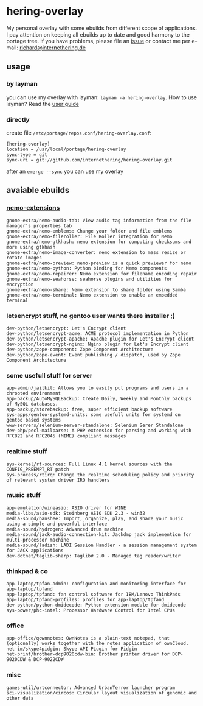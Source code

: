 # hering-overlay

My personal overlay with some ebuilds from different scope of applications. I pay attention on keeping all ebuilds up to date and good harmony to the portage tree. If you have problems, please file an [issue](https://github.com/internethering/hering-overlay/issues) or contact me per e-mail: richard@internethering.de

## usage

### by layman

you can use my overlay with layman: `layman -a hering-overlay`. How to use layman? Read the [user guide](https://wiki.gentoo.org/wiki/Project:Overlays/User_Guide)

### directly

create file `/etc/portage/repos.conf/hering-overlay.conf`:

```
[hering-overlay]
location = /usr/local/portage/hering-overlay
sync-type = git
sync-uri = git://github.com/internethering/hering-overlay.git
```

after an `emerge --sync` you can use my overlay

## avaiable ebuilds

### [nemo-extensions](https://github.com/linuxmint/nemo-extensions)

```
gnome-extra/nemo-audio-tab: View audio tag information from the file manager's properties tab
gnome-extra/nemo-emblems: Change your folder and file emblems
gnome-extra/nemo-fileroller: File Roller integration for Nemo
gnome-extra/nemo-gtkhash: nemo extension for computing checksums and more using gtkhash
gnome-extra/nemo-image-converter: nemo extension to mass resize or rotate images
gnome-extra/nemo-preview: nemo-preview is a quick previewer for nemo
gnome-extra/nemo-python: Python binding for Nemo components
gnome-extra/nemo-repairer: Nemo extension for filename encoding repair
gnome-extra/nemo-seahorse: seahorse plugins and utilities for encryption
gnome-extra/nemo-share: Nemo extension to share folder using Samba
gnome-extra/nemo-terminal: Nemo extension to enable an embedded terminal

```

### letsencrypt stuff, no gentoo user wants there installer ;)

```
dev-python/letsencrypt: Let's Encrypt client
dev-python/letsencrypt-acme: ACME protocol implementation in Python
dev-python/letsencrypt-apache: Apache plugin for Let's Encrypt client
dev-python/letsencrypt-nginx: Nginx plugin for Let's Encrypt client
dev-python/zope-component: Zope Component Architecture
dev-python/zope-event: Event publishing / dispatch, used by Zope Component Architecture

```

### some usefull stuff for server

```
app-admin/jailkit: Allows you to easily put programs and users in a chrooted environment
app-backup/AutoMySQLBackup: Create Daily, Weekly and Monthly backups of MySQL databases.
app-backup/storebackup: free, super efficient backup software
sys-apps/gentoo-systemd-units: some usefull units for systemd on gentoo based systems
www-servers/selenium-server-standalone: Selenium Serer Standalone
dev-php/pecl-mailparse: A PHP extension for parsing and working with RFC822 and RFC2045 (MIME) compliant messages

```

### realtime stuff

```
sys-kernel/rt-sources: Full Linux 4.1 kernel sources with the CONFIG_PREEMPT_RT patch
sys-process/rtirq: Change the realtime scheduling policy and priority of relevant system driver IRQ handlers
```

### music stuff

```
app-emulation/wineasio: ASIO driver for WINE
media-libs/asio-sdk: Steinberg ASIO SDK 2.3 - win32
media-sound/banshee: Import, organize, play, and share your music using a simple and powerful interface
media-sound/hydrogen: Advanced drum machine
media-sound/jack-audio-connection-kit: Jackdmp jack implemention for multi-processor machine
media-sound/ladish: LADI Session Handler - a session management system for JACK applications
dev-dotnet/taglib-sharp: Taglib# 2.0 - Managed tag reader/writer
```

### thinkpad & co

```
app-laptop/tpfan-admin: configuration and monitoring interface for app-laptop/tpfand
app-laptop/tpfand: fan control software for IBM/Lenovo ThinkPads
app-laptop/tpfand-profiles: profiles for app-laptop/tpfand
dev-python/python-dmidecode: Python extension module for dmidecode
sys-power/phc-intel: Processor Hardware Control for Intel CPUs
```

### office

```
app-office/qownnotes: OwnNotes is a plain-text notepad, that (optionally) works together with the notes application of ownCloud.
net-im/skype4pidgin: Skype API PLugin for Pidgin
net-print/brother-dcp9020cdw-bin: Brother printer driver for DCP-9020CDW & DCP-9022CDW
```

### misc

```
games-util/urtconnector: Advanced UrbanTerror launcher program
sci-visualization/circos: Circular layout visualization of genomic and other data

```
